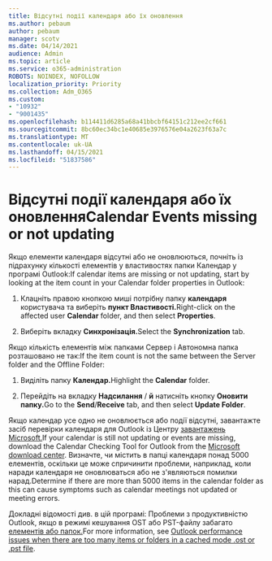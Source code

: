 ```yaml
---
title: Відсутні події календаря або їх оновлення
ms.author: pebaum
author: pebaum
manager: scotv
ms.date: 04/14/2021
audience: Admin
ms.topic: article
ms.service: o365-administration
ROBOTS: NOINDEX, NOFOLLOW
localization_priority: Priority
ms.collection: Adm_O365
ms.custom:
- "10932"
- "9001435"
ms.openlocfilehash: b114411d6285a68a41bbcbf64151c212ee2cf661
ms.sourcegitcommit: 8bc60ec34bc1e40685e3976576e04a2623f63a7c
ms.translationtype: MT
ms.contentlocale: uk-UA
ms.lasthandoff: 04/15/2021
ms.locfileid: "51837586"
---
```

# <a name="calendar-events-missing-or-not-updating"></a><span data-ttu-id="c0dc7-102">Відсутні події календаря або їх оновлення</span><span class="sxs-lookup"><span data-stu-id="c0dc7-102">Calendar Events missing or not updating</span></span>

<span data-ttu-id="c0dc7-103">Якщо елементи календаря відсутні або не оновлюються, почніть із підрахунку кількості елементів у властивостях папки Календар у програмі Outlook:</span><span class="sxs-lookup"><span data-stu-id="c0dc7-103">If calendar items are missing or not updating, start by looking at the item count in your Calendar folder properties in Outlook:</span></span> 

1. <span data-ttu-id="c0dc7-104">Клацніть правою кнопкою миші потрібну папку **календаря** користувача та виберіть **пункт Властивості.**</span><span class="sxs-lookup"><span data-stu-id="c0dc7-104">Right-click on the affected user **Calendar** folder, and then select **Properties**.</span></span>

1. <span data-ttu-id="c0dc7-105">Виберіть вкладку **Синхронізація.**</span><span class="sxs-lookup"><span data-stu-id="c0dc7-105">Select the **Synchronization** tab.</span></span>

<span data-ttu-id="c0dc7-106">Якщо кількість елементів між папками Сервер і Автономна папка розташовано не так:</span><span class="sxs-lookup"><span data-stu-id="c0dc7-106">If the item count is not the same between the Server folder and the Offline Folder:</span></span>

1.  <span data-ttu-id="c0dc7-107">Виділіть папку **Календар.**</span><span class="sxs-lookup"><span data-stu-id="c0dc7-107">Highlight the **Calendar** folder.</span></span>

1.  <span data-ttu-id="c0dc7-108">Перейдіть на вкладку **Надсилання** / **й** натисніть кнопку **Оновити папку.**</span><span class="sxs-lookup"><span data-stu-id="c0dc7-108">Go to the **Send**/**Receive** tab, and then select **Update Folder**.</span></span>

<span data-ttu-id="c0dc7-109">Якщо календар усе одно не оновлюється або події відсутні, завантажте засіб перевірки календаря для Outlook із Центру [завантажень Microsoft.](https://www.microsoft.com/download/details.aspx?id=28786)</span><span class="sxs-lookup"><span data-stu-id="c0dc7-109">If your calendar is still not updating or events are missing, download the Calendar Checking Tool for Outlook from the [Microsoft download center](https://www.microsoft.com/download/details.aspx?id=28786).</span></span> <span data-ttu-id="c0dc7-110">Визначте, чи містить в папці календаря понад 5000 елементів, оскільки це може спричинити проблеми, наприклад, коли наради календаря не оновлюваться або не з'являються помилки нарад.</span><span class="sxs-lookup"><span data-stu-id="c0dc7-110">Determine if there are more than 5000 items in the calendar folder as this can cause symptoms such as calendar meetings not updated or meeting errors.</span></span> 

<span data-ttu-id="c0dc7-111">Докладні відомості див. в цій програмі: Проблеми з продуктивністю Outlook, якщо в режимі кешування OST або PST-файлу забагато [елементів або папок.](https://docs.microsoft.com/outlook/troubleshoot/performance/performance-issues-if-too-many-items-or-folders)</span><span class="sxs-lookup"><span data-stu-id="c0dc7-111">For more information, see [Outlook performance issues when there are too many items or folders in a cached mode .ost or .pst file](https://docs.microsoft.com/outlook/troubleshoot/performance/performance-issues-if-too-many-items-or-folders).</span></span>